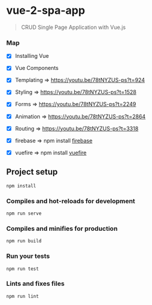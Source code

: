 # vue-2-spa-app

> CRUD Single Page Application with Vue.js

### Map

- [x] Installing Vue
- [x] Vue Components
- [x] Templating => https://youtu.be/78tNYZUS-ps?t=924
- [x] Styling => https://youtu.be/78tNYZUS-ps?t=1528
- [x] Forms => https://youtu.be/78tNYZUS-ps?t=2249
- [x] Animation => https://youtu.be/78tNYZUS-ps?t=2864
- [x] Routing => https://youtu.be/78tNYZUS-ps?t=3318
- [x] firebase => npm install [firebase](https://www.npmjs.com/package/firebase)
- [x] vuefire => npm install [vuefire](https://www.npmjs.com/package/vuefire)


## Project setup
```
npm install
```

### Compiles and hot-reloads for development
```
npm run serve
```

### Compiles and minifies for production
```
npm run build
```

### Run your tests
```
npm run test
```

### Lints and fixes files
```
npm run lint
```
